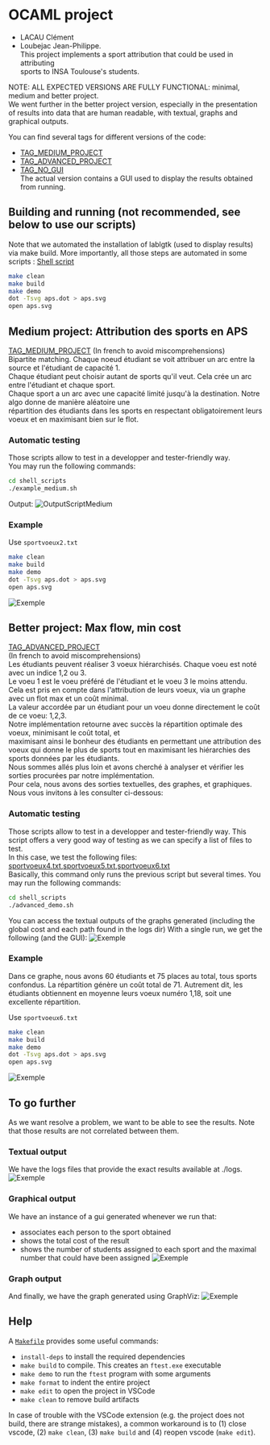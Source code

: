 # OCAML project  
- LACAU Clément  
- Loubejac Jean-Philippe.  
This project implements a sport attribution that could be used in attributing  
sports to INSA Toulouse's students.

NOTE: ALL EXPECTED VERSIONS ARE FULLY FUNCTIONAL: minimal, medium and better project.  
We went further in the better project version, especially in the presentation  
of results into data that are human readable, with textual, graphs and graphical outputs.  

You can find several tags for different versions of the code:  
- [TAG_MEDIUM_PROJECT](https://github.com/Maskass57/ocaml-maxflow-project/releases/tag/medium_project)  
- [TAG_ADVANCED_PROJECT](https://github.com/Maskass57/ocaml-maxflow-project/releases/tag/advanced_version)  
- [TAG_NO_GUI](https://github.com/Maskass57/ocaml-maxflow-project/releases/tag/NoGUI)  
The actual version contains a GUI used to display the results obtained from running.  

## Building and running (not recommended, see below to use our scripts)
Note that we automated the installation of lablgtk (used to display results) via make build.
More importantly, all those steps are automated in some scripts : [Shell script](https://github.com/Maskass57/ocaml-maxflow-project?tab=readme-ov-file#automatic-testing)

```bash
make clean
make build
make demo
dot -Tsvg aps.dot > aps.svg
open aps.svg
```

## Medium project: Attribution des sports en APS
[TAG_MEDIUM_PROJECT](https://github.com/Maskass57/ocaml-maxflow-project/releases/tag/medium_project)
(In french to avoid miscomprehensions)  
Bipartite matching.
Chaque noeud étudiant se voit attribuer un arc entre la source et l'étudiant de capacité 1.  
Chaque étudiant peut choisir autant de sports qu'il veut. Cela crée un arc entre l'étudiant et chaque sport.  
Chaque sport a un arc avec une capacité limité jusqu'à la destination. Notre algo donne de manière aléatoire une  
répartition des étudiants dans les sports en respectant obligatoirement leurs voeux et en maximisant bien sur le flot.  

### Automatic testing
Those scripts allow to test in a developper and tester-friendly way.  
You may run the following commands:  
```bash
cd shell_scripts
./example_medium.sh
```
Output:
![OutputScriptMedium](./resources/outputScriptMedium.png)

### Example

Use `sportvoeux2.txt`
```bash
make clean
make build
make demo
dot -Tsvg aps.dot > aps.svg
open aps.svg
```
![Exemple](resources/sportvoeux2.svg)


## Better project: Max flow, min cost
[TAG_ADVANCED_PROJECT](https://github.com/Maskass57/ocaml-maxflow-project/releases/tag/advanced_version)  
(In french to avoid miscomprehensions)  
Les étudiants peuvent réaliser 3 voeux hiérarchisés. Chaque voeu est noté avec un indice 1,2 ou 3.  
Le voeu 1 est le voeu préféré de l'étudiant et le voeu 3 le moins attendu.   
Cela est pris en compte dans l'attribution de leurs voeux, via un graphe avec un flot max et un coût minimal.  
La valeur accordée par un étudiant pour un voeu donne directement le coût de ce voeu: 1,2,3.  
Notre implémentation retourne avec succès la répartition optimale des voeux, minimisant le coût total, et  
maximisant ainsi le bonheur des étudiants en permettant une attribution des voeux qui donne le plus de sports 
tout en maximisant les hiérarchies des sports données par les étudiants.  
Nous sommes allés plus loin et avons cherché à analyser et vérifier les sorties procurées par notre implémentation.  
Pour cela, nous avons des sorties textuelles, des graphes, et graphiques.
Nous vous invitons à les consulter ci-dessous: 

### Automatic testing
Those scripts allow to test in a developper and tester-friendly way. 
This script offers a very good way of testing as we can specify a list of files to test.  
In this case, we test the following files: [sportvoeux4.txt](./graphs/sportvoeux4.txt),[sportvoeux5.txt](./graphs/sportvoeux5.txt),[sportvoeux6.txt](./graphs/sportvoeux6.txt)  
Basically, this command only runs the previous script [](./shell_scripts/example_medium.sh) but several times.
You may run the following commands: 
```bash
cd shell_scripts
./advanced_demo.sh
```
You can access the textual outputs of the graphs generated (including the global cost and each path found in the logs dir)
With a single run, we get the following (and the GUI):
![Exemple](resources/advancedScript.png)

### Example
Dans ce graphe, nous avons 60 étudiants et 75 places au total, tous sports confondus.
La répartition génère un coût total de 71. 
Autrement dit, les étudiants obtiennent en moyenne leurs voeux numéro 1,18, soit une excellente répartition. 

Use `sportvoeux6.txt`
```bash
make clean
make build
make demo
dot -Tsvg aps.dot > aps.svg
open aps.svg
```
![Exemple](resources/sportvoeux6.svg)

## To go further
As we want resolve a problem, we want to be able to see the results.
Note that those results are not correlated between them.

### Textual output
We have the logs files that provide the exact results available at ./logs.
![Exemple](resources/logs.png)

### Graphical output
We have an instance of a gui generated whenever we run that:
- associates each person to the sport obtained
- shows the total cost of the result
- shows the number of students assigned to each sport and the maximal number that could have been assigned
![Exemple](resources/gui.png)

### Graph output
And finally, we have the graph generated using GraphViz:
![Exemple](resources/sportvoeux2.svg)


## Help
A [`Makefile`](Makefile) provides some useful commands:
 - `install-deps` to install the required dependencies 
 - `make build` to compile. This creates an `ftest.exe` executable
 - `make demo` to run the `ftest` program with some arguments
 - `make format` to indent the entire project
 - `make edit` to open the project in VSCode
 - `make clean` to remove build artifacts

In case of trouble with the VSCode extension (e.g. the project does not build, there are strange mistakes), a common workaround is to (1) close vscode, (2) `make clean`, (3) `make build` and (4) reopen vscode (`make edit`).


